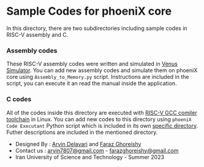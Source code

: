 Sample Codes for phoeniX core
====================================== 

In this directory, there are two subdirectories including sample codes in RISC-V assembly and C.

### Assembly codes
These RISC-V assembly codes were written and simulated in [Venus Simulator](https://marketplace.visualstudio.com/items?itemName=hm.riscv-venus). You can add new assembly codes and simulate them on phoeniX core using `Assembly_to_Memory.py` script. Instructions are included in the script, you can execute it an read the manual inside the application.

### C codes
All of the codes inside this directory are executed with [RISC-V GCC comiler toolchain](https://github.com/riscv-collab/riscv-gnu-toolchain) in Linux. You can add new codes to this directory using `phoeniX Code Executant` Python script which is included in its own [specific directory](https://github.com/ArvinDelavari/PHOENIX-CORE/tree/main/phoeniX_Code_Executant). Futher descriptions are included in the mentioned directory.

- Designed By : [Arvin Delavari](https://github.com/ArvinDelavari) and [Faraz Ghoreishy](https://github.com/FarazGhoreishy)
- Contact us : arvin7807@gmail.com - farazghoreishy@gmail.com
- Iran University of Science and Technology - Summer 2023
